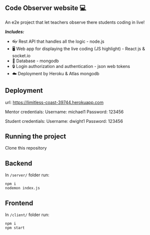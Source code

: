 ## Code Observer website 💻


An e2e project that let teachers observe there students coding in live!

***Includes:***
* 👓 Rest API that handles all the logic - node.js
* 🖥 Web app for displaying the live coding (JS highlight) - React js & socket.io
* 💾 Database - mongodb
* 🔒 Login authorization and authentication - json web tokens
* ☁️ Deployment by Heroku & Atlas mongodb

## Deployment
url: https://limitless-coast-39744.herokuapp.com

Mentor credentials:
Username: michael1
Password: 123456

Student credentials:
Username: dwight1
Password: 123456

## Running the project
Clone this repository

## Backend
In `/server/` folder run:
```
npm i
nodemon index.js
```

## Frontend
In `/client/` folder run:

```
npm i
npm start
```

